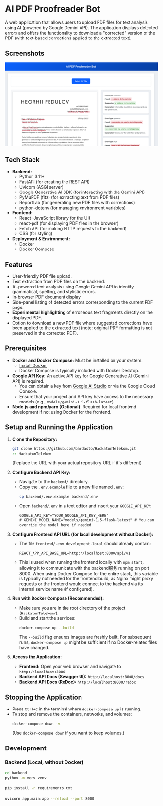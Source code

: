 # AI PDF Proofreader Bot

A web application that allows users to upload PDF files for text analysis using AI (powered by Google Gemini API). The application displays detected errors and offers the functionality to download a "corrected" version of the PDF (with text-based corrections applied to the extracted text).

## Screenshots 


![PDF View with Errors](image.png)


## Tech Stack

*   **Backend:**
    *   Python 3.11+
    *   FastAPI (for creating the REST API)
    *   Uvicorn (ASGI server)
    *   Google Generative AI SDK (for interacting with the Gemini API)
    *   PyMuPDF (fitz) (for extracting text from PDF files)
    *   ReportLab (for generating new PDF files with corrections)
    *   python-dotenv (for managing environment variables)
*   **Frontend:**
    *   React (JavaScript library for the UI)
    *   react-pdf (for displaying PDF files in the browser)
    *   Fetch API (for making HTTP requests to the backend)
    *   CSS (for styling)
*   **Deployment & Environment:**
    *   Docker
    *   Docker Compose

## Features

*   User-friendly PDF file upload.
*   Text extraction from PDF files on the backend.
*   AI-powered text analysis using Google Gemini API to identify grammatical, spelling, and stylistic errors.
*   In-browser PDF document display.
*   Side-panel listing of detected errors corresponding to the current PDF page.
*   **Experimental highlighting** of erroneous text fragments directly on the displayed PDF.
*   Option to download a new PDF file where suggested corrections have been applied to the extracted text (note: original PDF formatting is not preserved in the corrected PDF).

## Prerequisites

*   **Docker and Docker Compose:** Must be installed on your system.
    *   [Install Docker](https://docs.docker.com/get-docker/)
    *   Docker Compose is typically included with Docker Desktop.
*   **Google API Key:** An active API key for Google Generative AI (Gemini API) is required.
    *   You can obtain a key from [Google AI Studio](https://aistudio.google.com/app/apikey) or via the Google Cloud Console.
    *   Ensure that your project and API key have access to the necessary models (e.g., `models/gemini-1.5-flash-latest`).
*   **Node.js and npm/yarn (Optional):** Required for local frontend development if not using Docker for the frontend.

## Setup and Running the Application

1.  **Clone the Repository:**
    ```bash
    git clone https://github.com/bardasto/HackatonTelekom.git 
    cd HackatonTelekom
    ```
    (Replace the URL with your actual repository URL if it's different)

2.  **Configure Backend API Key:**
    *   Navigate to the `backend/` directory.
    *   Copy the `.env.example` file to a new file named `.env`:
        ```bash
        cp backend/.env.example backend/.env
        ```
    *   Open `backend/.env` in a text editor and insert your `GOOGLE_API_KEY`:
        ```env
        GOOGLE_API_KEY="YOUR_GOOGLE_API_KEY_HERE"
        # GEMINI_MODEL_NAME="models/gemini-1.5-flash-latest" # You can override the model here if needed
        ```
    

3.  **Configure Frontend API URL (for local development without Docker):**
    *   The file `frontend/.env.development.local` should already contain:
        ```env
        REACT_APP_API_BASE_URL=http://localhost:8000/api/v1
        ```
    *   This is used when running the frontend locally with `npm start`, allowing it to communicate with the backend服务 running on port 8000. When using Docker Compose for the entire stack, this variable is typically not needed for the frontend build, as Nginx might proxy requests or the frontend would connect to the backend via its internal service name (if configured).

4.  **Run with Docker Compose (Recommended):**
    *   Make sure you are in the root directory of the project (`HackatonTelekom/`).
    *   Build and start the services:
        ```bash
        docker-compose up --build
        ```
        The `--build` flag ensures images are freshly built. For subsequent runs, `docker-compose up` might be sufficient if no Docker-related files have changed.

5.  **Access the Application:**
    *   **Frontend:** Open your web browser and navigate to `http://localhost:3000`
    *   **Backend API Docs (Swagger UI):** `http://localhost:8000/docs`
    *   **Backend API Docs (ReDoc):** `http://localhost:8000/redoc`

## Stopping the Application

*   Press `Ctrl+C` in the terminal where `docker-compose up` is running.
*   To stop and remove the containers, networks, and volumes:
    ```bash
    docker-compose down -v
    ```
    (Use `docker-compose down` if you want to keep volumes.)

## Development

### Backend (Local, without Docker)
```bash
cd backend
python -m venv venv

pip install -r requirements.txt

uvicorn app.main:app --reload --port 8000